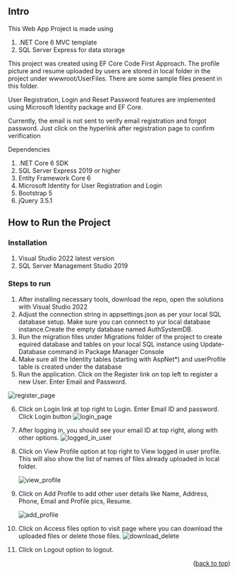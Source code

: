 ## Intro
This Web App Project is made using 
1. .NET Core 6 MVC template
2. SQL Server Express for data storage

This project was created using EF Core Code First Approach. The profile picture and resume uploaded by users
are stored in local folder  in the project under wwwroot/UserFiles. There are some sample files present in this
folder.

User Registration, Login and Reset Password features are implemented using Microsoft Identity package and 
EF Core.

Currently, the email is not sent to verify email registration and forgot password. Just click on the hyperlink after 
registration page to confirm verification

Dependencies 
1. .NET Core 6 SDK
2. SQL Server Express 2019 or higher
3. Entity Framework Core 6
4. Microsoft Identity for User Registration and Login
5. Bootstrap 5
6. jQuery 3.5.1
    
<!-- GETTING STARTED -->
## How to Run the Project

### Installation

1. Visual Studio 2022 latest version
2. SQL Server Management Studio 2019

### Steps to run

1. After installing necessary tools, download the repo, open the solutions with Visual Studio 2022
2. Adjust the connection string in appsettings.json as per your local SQL database setup. Make sure you
   can connect to yur local database instance.Create the empty database named AuthSystemDB.
3. Run the migration files under Migrations folder of the project to create equired database and tables on your
 local SQL instance using Update-Database command in Package Manager Console
4. Make sure all the Identity tables (starting with AspNet*) and userProfile table is created under the database
5. Run the application. Click on the Register link on top left to register a new User. Enter Email and Password.
   
![register_page](https://github.com/shubhamkr1/DotNetTask/assets/22971721/eb9187fa-4e3d-4660-8c62-ee1ac0c2b1ef)

6. Click on Login link at top right to Login. Enter Email ID and password. Click Login button
![login_page](https://github.com/shubhamkr1/DotNetTask/assets/22971721/9ac610db-a22f-4fe4-b57a-30b0f2431406)

7. After logging in, you should see your email ID at top right, along with other options.
![logged_in_user](https://github.com/shubhamkr1/DotNetTask/assets/22971721/8cb8a86e-645a-4e44-8996-2653d6049649)

8. Click on View Profile option at top right to View logged in user profile. This will also show the list of names of files already
   uploaded in local folder.
   
   ![view_profile](https://github.com/shubhamkr1/DotNetTask/assets/22971721/3f1a3459-e467-4e60-b928-fa1990a6671d)
   
9. Click on Add Profile to add other user details like Name, Address, Phone, Email and Profile pics, Resume.
 
    ![add_profile](https://github.com/shubhamkr1/DotNetTask/assets/22971721/2dabdd1e-e98b-44d4-a4f1-612db3f8ff51)
   
10. Click on Access files option to visit page where you can download the uploaded files or delete those files.
    ![download_delete](https://github.com/shubhamkr1/DotNetTask/assets/22971721/f74c29e3-d73c-4deb-98c9-39198306e245)

11. Click on Logout option to logout.
<p align="right">(<a href="#readme-top">back to top</a>)</p>


